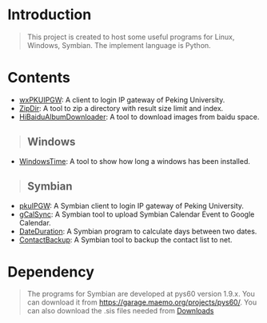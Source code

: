 # Introduction #
> This project is created to host some useful programs for Linux, Windows, Symbian. The implement language is Python.

# Contents #
  * [wxPKUIPGW](wxPKUIPGW.md): A client to login IP gateway of Peking University.
  * [ZipDir](ZipDir.md): A tool to zip a directory with result size limit and index.
  * [HiBaiduAlbumDownloader](HiBaiduAlbumDownloader.md): A tool to download images from baidu space.

> ## Windows ##
  * [WindowsTime](WindowsTime.md): A tool to show how long a windows has been installed.

> ## Symbian ##
  * [pkuIPGW](pkuIPGW.md):  A Symbian client to login IP gateway of Peking University.
  * [gCalSync](gCalSync.md): A Symbian tool to upload Symbian Calendar Event to Google Calendar.
  * [DateDuration](DateDuration.md): A Symbian program to calculate days between two dates.
  * [ContactBackup](ContactBackup.md): A Symbian tool to backup the contact list to net.


# Dependency #
> The programs for Symbian are developed at pys60 version 1.9.x. You can download it from https://garage.maemo.org/projects/pys60/. You can also download the .sis files needed from [Downloads](http://code.google.com/p/pytoolkits/downloads/list)